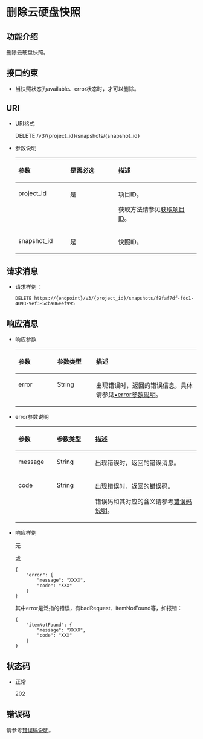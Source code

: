 # 删除云硬盘快照<a name="evs_04_3057"></a>

## 功能介绍<a name="section4805694511340"></a>

删除云硬盘快照。

## 接口约束<a name="section18631564103149"></a>

-   当快照状态为available、error状态时，才可以删除。

## URI<a name="section268627411340"></a>

-   URI格式

    DELETE /v3/\{project\_id\}/snapshots/\{snapshot\_id\}

-   参数说明

    <a name="table5655293911340"></a>
    <table><thead align="left"><tr id="row4718979611340"><th class="cellrowborder" valign="top" width="28.57%" id="mcps1.1.4.1.1"><p id="p6427715211340"><a name="p6427715211340"></a><a name="p6427715211340"></a>参数</p>
    </th>
    <th class="cellrowborder" valign="top" width="26.529999999999998%" id="mcps1.1.4.1.2"><p id="p3906685711340"><a name="p3906685711340"></a><a name="p3906685711340"></a>是否必选</p>
    </th>
    <th class="cellrowborder" valign="top" width="44.9%" id="mcps1.1.4.1.3"><p id="p1029885411340"><a name="p1029885411340"></a><a name="p1029885411340"></a>描述</p>
    </th>
    </tr>
    </thead>
    <tbody><tr id="row2890086411340"><td class="cellrowborder" valign="top" width="28.57%" headers="mcps1.1.4.1.1 "><p id="p5926863811340"><a name="p5926863811340"></a><a name="p5926863811340"></a>project_id</p>
    </td>
    <td class="cellrowborder" valign="top" width="26.529999999999998%" headers="mcps1.1.4.1.2 "><p id="p3603037711340"><a name="p3603037711340"></a><a name="p3603037711340"></a>是</p>
    </td>
    <td class="cellrowborder" valign="top" width="44.9%" headers="mcps1.1.4.1.3 "><p id="p3277940011340"><a name="p3277940011340"></a><a name="p3277940011340"></a>项目ID。</p>
    <p id="p55811451337"><a name="p55811451337"></a><a name="p55811451337"></a>获取方法请参见<a href="获取项目ID.md">获取项目ID</a>。</p>
    </td>
    </tr>
    <tr id="row2657914711340"><td class="cellrowborder" valign="top" width="28.57%" headers="mcps1.1.4.1.1 "><p id="p542726811340"><a name="p542726811340"></a><a name="p542726811340"></a>snapshot_id</p>
    </td>
    <td class="cellrowborder" valign="top" width="26.529999999999998%" headers="mcps1.1.4.1.2 "><p id="p3695552511340"><a name="p3695552511340"></a><a name="p3695552511340"></a>是</p>
    </td>
    <td class="cellrowborder" valign="top" width="44.9%" headers="mcps1.1.4.1.3 "><p id="p4060754311340"><a name="p4060754311340"></a><a name="p4060754311340"></a>快照ID。</p>
    </td>
    </tr>
    </tbody>
    </table>


## 请求消息<a name="section87667311340"></a>

-   请求样例：

    ```
    DELETE https://{endpoint}/v3/{project_id}/snapshots/f9faf7df-fdc1-4093-9ef3-5cba06eef995
    ```


## 响应消息<a name="section5147449911340"></a>

-   响应参数

    <a name="evs_04_2094_table46654279102454"></a>
    <table><thead align="left"><tr id="evs_04_2094_row6664264102454"><th class="cellrowborder" valign="top" width="21.43%" id="mcps1.1.4.1.1"><p id="evs_04_2094_p2934472102454"><a name="evs_04_2094_p2934472102454"></a><a name="evs_04_2094_p2934472102454"></a>参数</p>
    </th>
    <th class="cellrowborder" valign="top" width="21.43%" id="mcps1.1.4.1.2"><p id="evs_04_2094_p1338569102927"><a name="evs_04_2094_p1338569102927"></a><a name="evs_04_2094_p1338569102927"></a>参数类型</p>
    </th>
    <th class="cellrowborder" valign="top" width="57.14%" id="mcps1.1.4.1.3"><p id="evs_04_2094_p23036595102454"><a name="evs_04_2094_p23036595102454"></a><a name="evs_04_2094_p23036595102454"></a>描述</p>
    </th>
    </tr>
    </thead>
    <tbody><tr id="evs_04_2094_row12419334102454"><td class="cellrowborder" valign="top" width="21.43%" headers="mcps1.1.4.1.1 "><p id="evs_04_2094_p129522216412"><a name="evs_04_2094_p129522216412"></a><a name="evs_04_2094_p129522216412"></a>error</p>
    </td>
    <td class="cellrowborder" valign="top" width="21.43%" headers="mcps1.1.4.1.2 "><p id="evs_04_2094_p1595262111415"><a name="evs_04_2094_p1595262111415"></a><a name="evs_04_2094_p1595262111415"></a>String</p>
    </td>
    <td class="cellrowborder" valign="top" width="57.14%" headers="mcps1.1.4.1.3 "><p id="evs_04_2094_p109527215417"><a name="evs_04_2094_p109527215417"></a><a name="evs_04_2094_p109527215417"></a>出现错误时，返回的错误信息，具体请参见<a href="#evs_04_2094_li0419202382514">•error参数说明</a>。</p>
    </td>
    </tr>
    </tbody>
    </table>

-   <a name="evs_04_2094_li0419202382514"></a>error参数说明

    <a name="evs_04_2094_evs_04_2013_table15441099103019"></a>
    <table><thead align="left"><tr id="evs_04_2094_evs_04_2013_row54094047103019"><th class="cellrowborder" valign="top" width="21.17788221177882%" id="mcps1.1.4.1.1"><p id="evs_04_2094_evs_04_2013_p19541716103019"><a name="evs_04_2094_evs_04_2013_p19541716103019"></a><a name="evs_04_2094_evs_04_2013_p19541716103019"></a>参数</p>
    </th>
    <th class="cellrowborder" valign="top" width="21.17788221177882%" id="mcps1.1.4.1.2"><p id="evs_04_2094_evs_04_2013_p39375186103019"><a name="evs_04_2094_evs_04_2013_p39375186103019"></a><a name="evs_04_2094_evs_04_2013_p39375186103019"></a>参数类型</p>
    </th>
    <th class="cellrowborder" valign="top" width="57.64423557644236%" id="mcps1.1.4.1.3"><p id="evs_04_2094_evs_04_2013_p38578950103019"><a name="evs_04_2094_evs_04_2013_p38578950103019"></a><a name="evs_04_2094_evs_04_2013_p38578950103019"></a>描述</p>
    </th>
    </tr>
    </thead>
    <tbody><tr id="evs_04_2094_evs_04_2013_row59401790103019"><td class="cellrowborder" valign="top" width="21.17788221177882%" headers="mcps1.1.4.1.1 "><p id="evs_04_2094_evs_04_2013_p46815658103019"><a name="evs_04_2094_evs_04_2013_p46815658103019"></a><a name="evs_04_2094_evs_04_2013_p46815658103019"></a>message</p>
    </td>
    <td class="cellrowborder" valign="top" width="21.17788221177882%" headers="mcps1.1.4.1.2 "><p id="evs_04_2094_evs_04_2013_p33971979103019"><a name="evs_04_2094_evs_04_2013_p33971979103019"></a><a name="evs_04_2094_evs_04_2013_p33971979103019"></a>String</p>
    </td>
    <td class="cellrowborder" valign="top" width="57.64423557644236%" headers="mcps1.1.4.1.3 "><p id="evs_04_2094_evs_04_2013_p21623243103019"><a name="evs_04_2094_evs_04_2013_p21623243103019"></a><a name="evs_04_2094_evs_04_2013_p21623243103019"></a>出现错误时，返回的错误消息。</p>
    </td>
    </tr>
    <tr id="evs_04_2094_evs_04_2013_row60391466103019"><td class="cellrowborder" valign="top" width="21.17788221177882%" headers="mcps1.1.4.1.1 "><p id="evs_04_2094_evs_04_2013_p59870541103019"><a name="evs_04_2094_evs_04_2013_p59870541103019"></a><a name="evs_04_2094_evs_04_2013_p59870541103019"></a>code</p>
    </td>
    <td class="cellrowborder" valign="top" width="21.17788221177882%" headers="mcps1.1.4.1.2 "><p id="evs_04_2094_evs_04_2013_p17675690103019"><a name="evs_04_2094_evs_04_2013_p17675690103019"></a><a name="evs_04_2094_evs_04_2013_p17675690103019"></a>String</p>
    </td>
    <td class="cellrowborder" valign="top" width="57.64423557644236%" headers="mcps1.1.4.1.3 "><p id="evs_04_2094_evs_04_2013_p6087468103019"><a name="evs_04_2094_evs_04_2013_p6087468103019"></a><a name="evs_04_2094_evs_04_2013_p6087468103019"></a>出现错误时，返回的错误码。</p>
    <p id="evs_04_2094_evs_04_2013_p54787218103019"><a name="evs_04_2094_evs_04_2013_p54787218103019"></a><a name="evs_04_2094_evs_04_2013_p54787218103019"></a>错误码和其对应的含义请参考<a href="错误码说明.md">错误码说明</a>。</p>
    </td>
    </tr>
    </tbody>
    </table>

-   响应样例

    无

    或

    ```
    {
        "error": {
            "message": "XXXX", 
            "code": "XXX"
        }
    }
    ```

    其中error是泛指的错误，有badRequest、itemNotFound等，如报错：

    ```
    {
        "itemNotFound": {
            "message": "XXXX", 
            "code": "XXX"
        }
    }
    ```


## 状态码<a name="section1751558211340"></a>

-   正常

    202


## 错误码<a name="section431317151242"></a>

请参考[错误码说明](错误码说明.md)。

